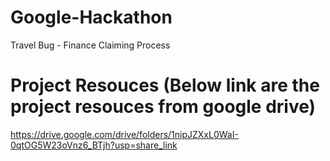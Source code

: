 # Google-Hackathon
Travel Bug - Finance Claiming Process

# Project Resouces (Below link are the project resouces from google drive)
https://drive.google.com/drive/folders/1nipJZXxL0WaI-0qtOG5W23oVnz6_BTjh?usp=share_link
